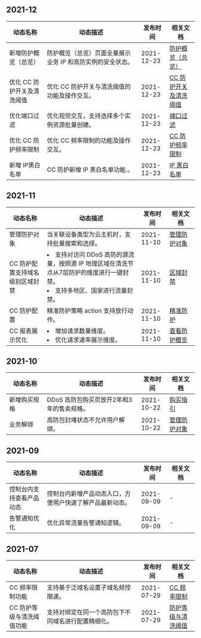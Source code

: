 ## 2021-12
<table>
<thead>
<tr>
<th width="20%">动态名称</th>
<th width="50%">动态描述</th>
<th width="15%">发布时间</th>
<th width="15%">相关文档</th>
</tr>
</thead>
<tbody>
<tr>
<td>新增防护概览（总览）</td>
<td>防护概览（总览）页面全量展示业务 IP 和高防实例的安全状态。	</td>
<td> 2021-12-23</td>
<td>
<a href="https://cloud.tencent.com/document/product/1021/67764">防护概览（总览）</a>
</td>
</tr>
<tr>
<td>优化 CC 防护开关及清洗阈值	</td>
<td>优化 CC 防护开关与清洗阈值的功能及操作交互。</td>
<td> 2021-12-23</td>
<td>
<a href="https://cloud.tencent.com/document/product/1021/43921">CC 防护开关及清洗阈值</a>
</td>
</tr>
<tr>
<td>优化端口过滤</td>
<td>优化视觉交互，支持选择多个实例资源批量创建。</td>
<td> 2021-12-23</td>
<td>
<a href="https://cloud.tencent.com/document/product/1021/605034">端口过滤</a>
</td>
</tr>
<tr>
<td>优化 CC 防护频率限制</td>
<td>优化 CC 频率限制的功能及操作交互。</td>
<td> 2021-12-23</td>
<td>
<a href="https://cloud.tencent.com/document/product/1021/43925">CC 防护频率限制</a>
</td>
</tr>
<tr>
<td>新增 IP黑白名单	</td>
<td>CC 防护新增 IP 黑白名单功能.。</td>
<td> 2021-12-23</td>
<td>
<a href="https://cloud.tencent.com/document/product/1021/678202">IP 黑白名单</a>
</td>
</tr>
</tbody></table>




## 2021-11
<table>
<thead>
<tr>
<th width="20%">动态名称</th>
<th width="50%">动态描述</th>
<th width="15%">发布时间</th>
<th width="15%">相关文档</th>
</tr>
</thead>
<tbody>
<tr>
<td>管理防护对象</td>
<td>当关联设备类型为云主机时，支持批量搜索和选择。</td>
<td> 2021-11-10</td>
<td>
<a href="https://cloud.tencent.com/document/product/1021/43906">管理防护对象</a>
</td>
</tr>
<tr>
<td>CC 防护配置支持域名级别区域封禁</td>
<td><li>支持对访问 DDoS 高防的源流量，按照源 IP 地理区域在清洗节点从7层防护的维度进行一键封禁。</li><li>支持多地区、国家进行流量封禁。</li></td>
<td> 2021-11-10</td>
<td>
<a href="https://cloud.tencent.com/document/product/1021/63947">区域封禁</a>
</td>
</tr>
<tr>
<td>CC 防护配置</td>
<td>精准防护策略 action 支持放行动作。</td>
<td> 2021-11-10</td>
<td>
<a href="https://cloud.tencent.com/document/product/1021/43924">精准防护</a>
</td>
</tr>
<tr>
<td>CC 报表展示优化</td>
<td><li>增加请求数量维度。</li><li>优化请求速率展示维度。</li></td>
<td> 2021-11-10</td>
<td>
<a href="https://cloud.tencent.com/document/product/1021/43902">查看防护概览</a>
</td>
</tr>
</tbody></table>



## 2021-10
<table>
<thead>
<tr>
<th width="20%">动态名称</th>
<th width="50%">动态描述</th>
<th width="15%">发布时间</th>
<th width="15%">相关文档</th>
</tr>
</thead>
<tbody>
<tr>
<td>新增购买规格</td>
<td>DDoS 高防包购买页放开2年和3年的售卖规格。</td>
<td> 2021-10-22</td>
<td>
<a href="https://cloud.tencent.com/document/product/1021/43894">购买指引 </a>
</td>
</tr>
<tr>
<td>业务解绑</td>
<td>高防包封堵状态不允许用户解绑。</td>
<td> 2021-10-22</td>
<td>
<a href="https://cloud.tencent.com/document/product/1021/43906">管理防护对象 </a>
</td>
</tr>
</tbody></table>


## 2021-09
<table>
<thead>
<tr>
<th width="20%">动态名称</th>
<th width="50%">动态描述</th>
<th width="15%">发布时间</th>
<th width="15%">相关文档</th>
</tr>
</thead>
<tbody>
<tr>
<td>控制台内支持查看产品动态</td>
<td>控制台内新增产品动态入口，方便用户快速了解产品最新动态。</td>
<td> 2021-09-09</td>
<td>-</td>
</tr>
<tr>
<td>告警通知优化</td>
<td>优化异常流量告警通知逻辑。</td>
<td> 2021-09-09</td>
<td>-</td>
</tr>
</tbody></table>

## 2021-07
<table>
<thead>
<tr>
<th width="20%">动态名称</th>
<th width="50%">动态描述</th>
<th width="15%">发布时间</th>
<th width="15%">相关文档</th>
</tr>
</thead>
<tbody>
<tr>
<td>CC 频率限制功能</td>
<td>支持基于泛域名设置子域名频控限速。</td>
<td> 2021-07-29</td>
<td><a href="https://cloud.tencent.com/document/product/1021/43925">CC 频率限制 </a>
</tr>
<tr>
<td>CC 防护等级与清洗阈值功能</td>
<td>支持对绑定在同一个高防包下不同域名进行配置精细化。</td>
<td> 2021-07-29</td>
<td><a href="https://cloud.tencent.com/document/product/1021/43921">防护等级与清洗阈值 </a>
</tr>
</tbody></table>

